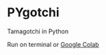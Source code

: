 # PYgotchi
Tamagotchi in Python

Run on terminal or [Google Colab](https://colab.research.google.com/)
